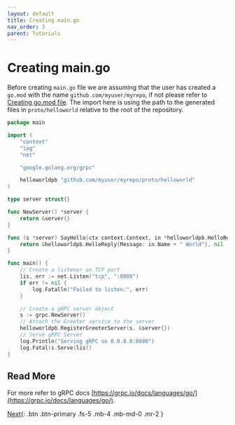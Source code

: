 ```yaml
---
layout: default
title: Creating main.go
nav_order: 3
parent: Tutorials
---
```


# Creating main.go

Before creating `main.go` file we are assuming that the user has created a `go.mod` with the name `github.com/myuser/myrepo`, if not please refer to [Creating go.mod file](introduction.md#creating-gomod-file). The import here is using the path to the generated files in `proto/helloworld` relative to the root of the repository.

```go
package main

import (
	"context"
	"log"
	"net"

	"google.golang.org/grpc"

	helloworldpb "github.com/myuser/myrepo/proto/helloworld"
)

type server struct{}

func NewServer() *server {
	return &server{}
}

func (s *server) SayHello(ctx context.Context, in *helloworldpb.HelloRequest) (*helloworldpb.HelloReply, error) {
	return &helloworldpb.HelloReply{Message: in.Name + " World"}, nil
}

func main() {
	// Create a listener on TCP port
	lis, err := net.Listen("tcp", ":8080")
	if err != nil {
		log.Fatalln("Failed to listen:", err)
	}

	// Create a gRPC server object
	s := grpc.NewServer()
	// Attach the Greeter service to the server
	helloworldpb.RegisterGreeterServer(s, &server{})
	// Serve gRPC Server
	log.Println("Serving gRPC on 0.0.0.0:8080")
	log.Fatal(s.Serve(lis))
}
```

## Read More

For more refer to gRPC docs [https://grpc.io/docs/languages/go/](https://grpc.io/docs/languages/go/).

[Next](adding_annotations.md){: .btn .btn-primary .fs-5 .mb-4 .mb-md-0 .mr-2 }

